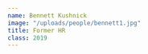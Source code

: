 ```yaml
---
name: Bennett Kushnick
image: "/uploads/people/bennett1.jpg"
title: Former HR 
class: 2019
---
```


